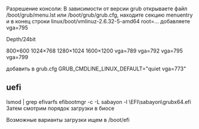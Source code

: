 Разрешение консоли:
В зависимости от версии grub открываете файл /boot/grub/menu.lst или /boot/grub/grub.cfg, 
находите секцию menuentry и в конец строки linux/boot/vmlinuz-2.6.32-5-amd64 root=... добавляете vga=795

Depth/24bit  
	
800×600  1024×768  1280×1024  1600×1200 
vga=789  vga=792   vga=795   vga=799

добавить в grub.cfg 
GRUB_CMDLINE_LINUX_DEFAULT="quiet vga=773" 


## uefi
lsmod | grep efivarfs
efibootmgr -c -L sabayon -l \\EFI\\sabayon\\grubx64.efi
Затем смотрим порядок загрузки в биосе

Возможные варианты загрузки ищем в /boot/efi


